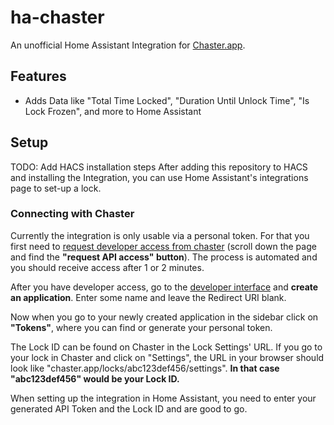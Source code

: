 # ha-chaster

An unofficial Home Assistant Integration for [Chaster.app](https://chaster.app/).

## Features

- Adds Data like "Total Time Locked", "Duration Until Unlock Time", "Is Lock Frozen", and more to Home Assistant

## Setup

TODO: Add HACS installation steps
After adding this repository to HACS and installing the Integration, you can use Home Assistant's integrations page to set-up a lock.

### Connecting with Chaster

Currently the integration is only usable via a personal token. For that you first need to [request developer access from chaster](https://chaster.app/developers) (scroll down the page and find the **"request API access" button**). The process is automated and you should receive access after 1 or 2 minutes.

After you have developer access, go to the [developer interface](https://chaster.app/developers/applications) and **create an application**. Enter some name and leave the Redirect URI blank.

Now when you go to your newly created application in the sidebar click on **"Tokens"**, where you can find or generate your personal token.

The Lock ID can be found on Chaster in the Lock Settings' URL. If you go to your lock in Chaster and click on "Settings", the URL in your browser should look like "chaster.app/locks/abc123def456/settings". **In that case "abc123def456" would be your Lock ID.**

When setting up the integration in Home Assistant, you need to enter your generated API Token and the Lock ID and are good to go.
